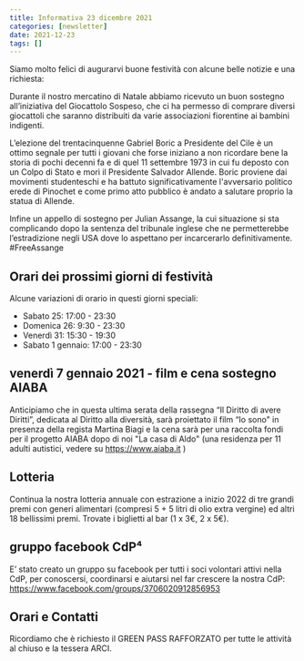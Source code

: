 ```yaml
---
title: Informativa 23 dicembre 2021
categories: [newsletter]
date: 2021-12-23
tags: []
---
```


Siamo molto felici di augurarvi buone festività con alcune belle notizie e una richiesta:

Durante il nostro mercatino di Natale abbiamo ricevuto un buon sostegno all’iniziativa del Giocattolo Sospeso, che ci ha permesso di comprare diversi giocattoli che saranno distribuiti da varie associazioni fiorentine ai bambini indigenti.

L’elezione del trentacinquenne Gabriel Boric a Presidente del Cile è un ottimo segnale per tutti i giovani che forse iniziano a non ricordare bene la storia di pochi decenni fa e di quel 11 settembre 1973 in cui fu deposto con un Colpo di Stato e morì il Presidente Salvador Allende.
Boric proviene dai movimenti studenteschi e ha battuto significativamente l'avversario politico erede di Pinochet e come primo atto pubblico è andato a salutare proprio la statua di Allende.

Infine un appello di sostegno per Julian Assange, la cui situazione si sta complicando dopo la sentenza del tribunale inglese che ne permetterebbe l’estradizione negli USA dove lo aspettano per incarcerarlo definitivamente. #FreeAssange

## Orari dei prossimi giorni di festività
Alcune variazioni di orario in questi giorni speciali:
- Sabato 25: 17:00 - 23:30
- Domenica 26: 9:30 - 23:30
- Venerdì 31: 15:30 - 19:30
- Sabato 1 gennaio: 17:00 - 23:30

## venerdì 7 gennaio 2021 - film e cena sostegno AIABA
Anticipiamo che in questa ultima serata della rassegna “Il Diritto di avere Diritti”, dedicata al Diritto alla diversità, sarà proiettato il film “Io sono" in presenza della regista Martina Biagi e la cena sarà per una raccolta fondi per il progetto AIABA dopo di noi "La casa di Aldo" (una residenza per 11 adulti autistici, vedere su https://www.aiaba.it )

## Lotteria
Continua la nostra lotteria annuale con estrazione a inizio 2022 di tre grandi premi con generi alimentari (compresi 5 + 5 litri di olio extra vergine) ed altri 18 bellissimi premi.
Trovate i biglietti al bar (1 x 3€, 2 x 5€).

## gruppo facebook CdP⁴
E’ stato creato un gruppo su facebook per tutti i soci volontari attivi nella CdP, per conoscersi, coordinarsi e aiutarsi nel far crescere la nostra CdP: https://www.facebook.com/groups/3706020912856953

## Orari e Contatti
Ricordiamo che è richiesto il GREEN PASS RAFFORZATO per tutte le attività al chiuso e la tessera ARCI.